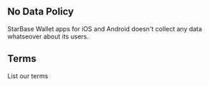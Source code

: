 ## No Data Policy 

StarBase Wallet apps for iOS and Android doesn't collect any data whatseover about its users. 

## Terms

List our terms
